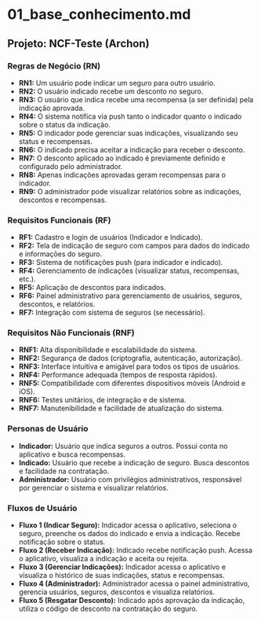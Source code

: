 # 01_base_conhecimento.md

## Projeto: NCF-Teste (Archon)

### Regras de Negócio (RN)

* **RN1:** Um usuário pode indicar um seguro para outro usuário.
* **RN2:** O usuário indicado recebe um desconto no seguro.
* **RN3:** O usuário que indica recebe uma recompensa (a ser definida) pela indicação aprovada.
* **RN4:** O sistema notifica via push tanto o indicador quanto o indicado sobre o status da indicação.
* **RN5:** O indicador pode gerenciar suas indicações, visualizando seu status e recompensas.
* **RN6:** O indicado precisa aceitar a indicação para receber o desconto.
* **RN7:**  O desconto aplicado ao indicado é previamente definido e configurado pelo administrador.
* **RN8:** Apenas indicações aprovadas geram recompensas para o indicador.
* **RN9:** O administrador pode visualizar relatórios sobre as indicações, descontos e recompensas.

### Requisitos Funcionais (RF)

* **RF1:** Cadastro e login de usuários (Indicador e Indicado).
* **RF2:** Tela de indicação de seguro com campos para dados do indicado e informações do seguro.
* **RF3:** Sistema de notificações push (para indicador e indicado).
* **RF4:**  Gerenciamento de indicações (visualizar status, recompensas, etc.).
* **RF5:** Aplicação de descontos para indicados.
* **RF6:**  Painel administrativo para gerenciamento de usuários, seguros, descontos, e relatórios.
* **RF7:**  Integração com sistema de seguros (se necessário).


### Requisitos Não Funcionais (RNF)

* **RNF1:** Alta disponibilidade e escalabilidade do sistema.
* **RNF2:** Segurança de dados (criptografia, autenticação, autorização).
* **RNF3:**  Interface intuitiva e amigável para todos os tipos de usuários.
* **RNF4:**  Performance adequada (tempos de resposta rápidos).
* **RNF5:**  Compatibilidade com diferentes dispositivos móveis (Android e iOS).
* **RNF6:**  Testes unitários, de integração e de sistema.
* **RNF7:**  Manutenibilidade e facilidade de atualização do sistema.


### Personas de Usuário

* **Indicador:** Usuário que indica seguros a outros. Possui conta no aplicativo e busca recompensas.
* **Indicado:** Usuário que recebe a indicação de seguro. Busca descontos e facilidade na contratação.
* **Administrador:** Usuário com privilégios administrativos, responsável por gerenciar o sistema e visualizar relatórios.

### Fluxos de Usuário

* **Fluxo 1 (Indicar Seguro):** Indicador acessa o aplicativo, seleciona o seguro, preenche os dados do indicado e envia a indicação.  Recebe notificação sobre o status.
* **Fluxo 2 (Receber Indicação):** Indicado recebe notificação push. Acessa o aplicativo, visualiza a indicação e aceita ou rejeita.
* **Fluxo 3 (Gerenciar Indicações):** Indicador acessa o aplicativo e visualiza o histórico de suas indicações, status e recompensas.
* **Fluxo 4 (Administrador):** Administrador acessa o painel administrativo, gerencia usuários, seguros, descontos e visualiza relatórios.
* **Fluxo 5 (Resgatar Desconto):** Indicado após aprovação da indicação, utiliza o código de desconto na contratação do seguro.

